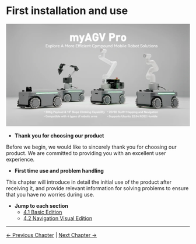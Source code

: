 # First installation and use

![](../resources/4-FirstInstallAndUse/agvpromain.png) 

- **Thank you for choosing our product**
  
Before we begin, we would like to sincerely thank you for choosing our product. We are committed to providing you with an excellent user experience.

- **First time use and problem handling**
  
This chapter will introduce in detail the initial use of the product after receiving it, and provide relevant information for solving problems to ensure that you have no worries during use.

- **Jump to each section**
  - [4.1 Basic Edition](4.1-BasicEdition.md)
  - [4.2 Navigation Visual Edition](4.2-NavigationVisualEdition.md)

----
[← Previous Chapter](../3-UserNotes/README.md) | [Next Chapter →](../5-BasicApplication/README.md)
